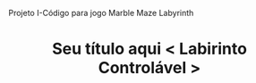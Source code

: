 Projeto I-Código para jogo Marble Maze Labyrinth
<h1 align="center"> Seu título aqui < Labirinto Controlável >
